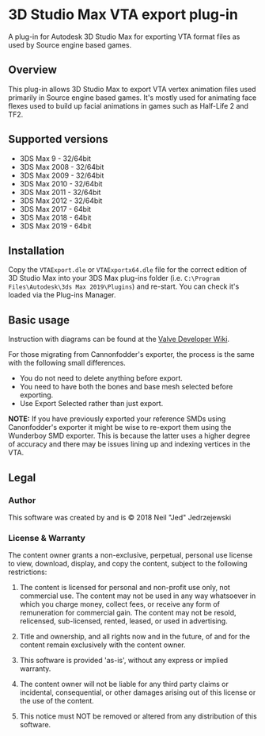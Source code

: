 # 3D Studio Max VTA export plug-in
A plug-in for Autodesk 3D Studio Max for exporting VTA format files as used by Source engine based games.

## Overview
This plug-in allows 3D Studio Max to export VTA vertex animation files used primarily in Source engine based games. It's mostly used for animating face flexes used to build up facial animations in games such as Half-Life 2 and TF2.

## Supported versions

* 3DS Max 9 - 32/64bit
* 3DS Max 2008 - 32/64bit
* 3DS Max 2009 - 32/64bit
* 3DS Max 2010 - 32/64bit
* 3DS Max 2011 - 32/64bit
* 3DS Max 2012 - 32/64bit
* 3DS Max 2017 - 64bit
* 3DS Max 2018 - 64bit
* 3DS Max 2019 - 64bit

## Installation
Copy the `VTAExport.dle` or `VTAExportx64.dle` file for the correct edition of 3D Studio Max into your 3DS Max plug-ins folder (i.e. `C:\Program Files\Autodesk\3ds Max 2019\Plugins`) and re-start. You can check it's loaded via the Plug-ins Manager.

## Basic usage

Instruction with diagrams can be found at the [Valve Developer Wiki](http://developer.valvesoftware.com/wiki/Creating_Flex_VTA_files_with_3D_Studio_Max).

For those migrating from Cannonfodder's exporter, the process is the same with the following small differences.

* You do not need to delete anything before export.
* You need to have both the bones and base mesh selected before exporting.
* Use Export Selected rather than just export.

**NOTE:** If you have previously exported your reference SMDs using Canonfodder's exporter it might be wise to re-export them using the Wunderboy SMD exporter. This is because the latter uses a higher degree of accuracy and there may be issues lining up and indexing vertices in the VTA.

## Legal

### Author
This software was created by and is &copy; 2018 Neil "Jed" Jedrzejewski

### License & Warranty
The content owner grants a non-exclusive, perpetual, personal use license to view, download, display, and copy the content, subject to the following restrictions:

1. The content is licensed for personal and non-profit use only, not commercial use. The content may not be used in any way whatsoever in which you charge money, collect fees, or receive any form of remuneration for commercial gain. The content may not be resold, relicensed, sub-licensed, rented, leased, or used in advertising.

2. Title and ownership, and all rights now and in the future, of and for the content remain exclusively with the content owner.

3. This software is provided 'as-is', without any express or implied warranty.

4. The content owner will not be liable for any third party claims or incidental, consequential, or other damages arising out of this license or the use of the content.

5. This notice must NOT be removed or altered from any distribution of this software.
